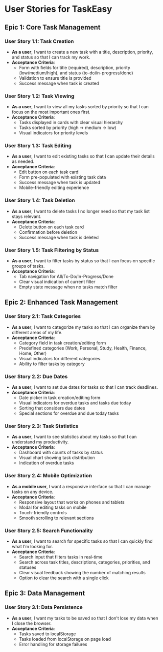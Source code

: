 # User Stories for TaskEasy

## Epic 1: Core Task Management

### User Story 1.1: Task Creation
- **As a user**, I want to create a new task with a title, description, priority, and status so that I can track my work.
- **Acceptance Criteria**:
  - Form with fields for title (required), description, priority (low/medium/high), and status (to-do/in-progress/done)
  - Validation to ensure title is provided
  - Success message when task is created

### User Story 1.2: Task Viewing
- **As a user**, I want to view all my tasks sorted by priority so that I can focus on the most important ones first.
- **Acceptance Criteria**:
  - Tasks displayed in cards with clear visual hierarchy
  - Tasks sorted by priority (high → medium → low)
  - Visual indicators for priority levels

### User Story 1.3: Task Editing
- **As a user**, I want to edit existing tasks so that I can update their details as needed.
- **Acceptance Criteria**:
  - Edit button on each task card
  - Form pre-populated with existing task data
  - Success message when task is updated
  - Mobile-friendly editing experience

### User Story 1.4: Task Deletion
- **As a user**, I want to delete tasks I no longer need so that my task list stays relevant.
- **Acceptance Criteria**:
  - Delete button on each task card
  - Confirmation before deletion
  - Success message when task is deleted

### User Story 1.5: Task Filtering by Status
- **As a user**, I want to filter tasks by status so that I can focus on specific groups of tasks.
- **Acceptance Criteria**:
  - Tab navigation for All/To-Do/In-Progress/Done
  - Clear visual indication of current filter
  - Empty state message when no tasks match filter

## Epic 2: Enhanced Task Management

### User Story 2.1: Task Categories
- **As a user**, I want to categorize my tasks so that I can organize them by different areas of my life.
- **Acceptance Criteria**:
  - Category field in task creation/editing form
  - Predefined categories (Work, Personal, Study, Health, Finance, Home, Other)
  - Visual indicators for different categories
  - Ability to filter tasks by category

### User Story 2.2: Due Dates
- **As a user**, I want to set due dates for tasks so that I can track deadlines.
- **Acceptance Criteria**:
  - Date picker in task creation/editing form
  - Visual indicators for overdue tasks and tasks due today
  - Sorting that considers due dates
  - Special sections for overdue and due today tasks

### User Story 2.3: Task Statistics
- **As a user**, I want to see statistics about my tasks so that I can understand my productivity.
- **Acceptance Criteria**:
  - Dashboard with counts of tasks by status
  - Visual chart showing task distribution
  - Indication of overdue tasks

### User Story 2.4: Mobile Optimization
- **As a mobile user**, I want a responsive interface so that I can manage tasks on any device.
- **Acceptance Criteria**:
  - Responsive layout that works on phones and tablets
  - Modal for editing tasks on mobile
  - Touch-friendly controls
  - Smooth scrolling to relevant sections

### User Story 2.5: Search Functionality
- **As a user**, I want to search for specific tasks so that I can quickly find what I'm looking for.
- **Acceptance Criteria**:
  - Search input that filters tasks in real-time
  - Search across task titles, descriptions, categories, priorities, and statuses
  - Clear visual feedback showing the number of matching results
  - Option to clear the search with a single click

## Epic 3: Data Management

### User Story 3.1: Data Persistence
- **As a user**, I want my tasks to be saved so that I don't lose my data when I close the browser.
- **Acceptance Criteria**:
  - Tasks saved to localStorage
  - Tasks loaded from localStorage on page load
  - Error handling for storage failures
